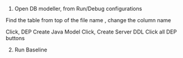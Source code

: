 1. Open DB modeller, from Run/Debug configurations

Find the table from top of the file name , change the column name

Click, DEP Create Java Model
Click, Create Server DDL
Click all DEP buttons

2. Run Baseline
